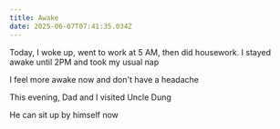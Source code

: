 ```yaml
---
title: Awake
date: 2025-06-07T07:41:35.034Z
---
```


Today, I woke up, went to work at 5 AM, then did housework. I stayed awake until 2PM and took my usual nap

I feel more awake now and don't have a headache

This evening, Dad and I visited Uncle Dung

He can sit up by himself now
